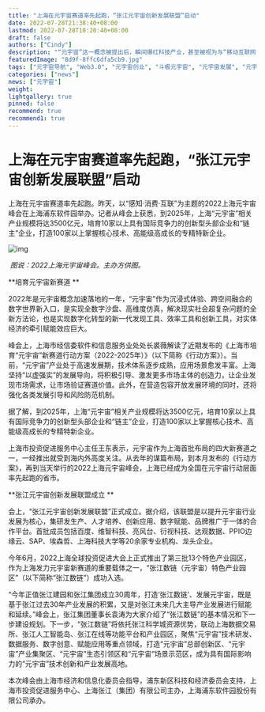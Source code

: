 ```yaml
---
title: "上海在元宇宙赛道率先起跑，“张江元宇宙创新发展联盟”启动"
date: 2022-07-28T21:38:40+08:00
lastmod: 2022-07-28T10:20:40+08:00
draft: false
authors: ["Cindy"]
description: "“元宇宙”这一概念被提出后，瞬间爆红科技产业，甚至被视为与“移动互联网”同等重要的技术概念。美国彭博社预计，到2024年元宇宙市场规模可能到8000亿美元。目前国内信息产业各大公司也纷纷布局元宇宙产业。"
featuredImage: "8d9f-8ffc6dfa5cb9.jpg"
tags: ["元宇宙导航", "Web3.0", "元宇宙创业", "斗极元宇宙", "元宇宙发展", "元宇宙项目"]
categories: ["news"]
news: ["元宇宙"]
weight: 
lightgallery: true
pinned: false
recommend: true
recommend1: true
---
```


# 上海在元宇宙赛道率先起跑，“张江元宇宙创新发展联盟”启动

上海在元宇宙赛道率先起跑。昨天，以“感知·消费·互联”为主题的2022上海元宇宙峰会在上海浦东软件园举办。记者从峰会上获悉，到2025年，上海“元宇宙”相关产业规模将达3500亿元，培育10家以上具有国际竞争力的创新型头部企业和“链主”企业，打造100家以上掌握核心技术、高能级高成长的专精特新企业。

![img](C:\Users\admin\Desktop\每日工作\文章\7-28\20220728-06-qt2525\d68ae22d-85ff-499e-8d9f-8ffc6dfa5cb9.jpg)

​                                               *图说：2022上海元宇宙峰会。主办方供图。*

**培育元宇宙新赛道
**

2022年是元宇宙概念加速落地的一年，“元宇宙”作为沉浸式体验、跨空间融合的数字世界新入口，是实现全数字沙盘、高维度仿真，解决现实社会超复杂问题的全新方法论，也是实现数字化转型的新一代发现工具、效率工具和创新工具，对实体经济的牵引赋能效应巨大。

峰会上，上海市经信委软件和信息服务业处处长裘薇解读了近期发布的《上海市培育“元宇宙”新赛道行动方案（2022-2025年）》（以下简称《行动方案》）。当前，“元宇宙”产业处于高速发展期，技术体系逐步成熟，应用场景愈发丰富。上海坚持“以虚强实”的发展导向，将积极引导、激发更多市场主体的创造力，让企业发现市场需求，让市场验证赛道价值。此外，在营造包容开放发展环境的同时，还将强化各类发展引导和风险防范机制。

据了解，到2025年，上海“元宇宙”相关产业规模将达3500亿元，培育10家以上具有国际竞争力的创新型头部企业和“链主”企业，打造100家以上掌握核心技术、高能级高成长的专精特新企业。

上海市投资促进服务中心主任王东表示，元宇宙作为上海首批布局的四大新赛道之一，一经推出就受到海内外高度关注。从去年的谋篇布局，到本月发布的《行动方案》，再到当天举行的2022上海元宇宙峰会，上海已经成为全国在元宇宙行动层面率先起跑的省市。

**张江元宇宙创新发展联盟成立
**

会上，“张江元宇宙创新发展联盟”正式成立。据介绍，该联盟是以提升元宇宙行业发展为核心，集研发生产、人才培养、创新应用、数字赋能、品牌推广于一体的合作平台。首批成员包括百度、维智科技、亮风台、衍视科技、达观数据、PPIO边缘云、SAP、埃森哲、上海科技大学等20余家专业机构、龙头企业。

今年6月，2022上海全球投资促进大会上正式推出了第三批13个特色产业园区，作为上海发力元宇宙新赛道的重要载体之一，“张江数链（元宇宙）特色产业园区”（以下简称“张江数链”）成功入选。

“今年正值张江建园和张江集团成立30周年，打造‘张江数链’、发展元宇宙，既是基于张江过去30年产业发展的积累，又是对张江未来几大主导产业发展进行赋能和延续。”峰会上，张江集团董事长袁涛为大家介绍了“张江数链”的基本情况和下一步建设规划。下一步，“张江数链”将依托张江科学城资源优势，联动上海数据交易所、张江人工智能岛、张江在线等功能平台和产业园区，聚焦“元宇宙”技术研发、数据服务、数字创意、赋能应用等重点领域，打造“元宇宙”总部创新区、“元宇宙”产业集聚区、“元宇宙”生态引领区和“元宇宙”场景示范区，成为具有国际影响力的“元宇宙”技术创新和产业发展高地。

本次峰会由上海市经济和信息化委员会指导，浦东新区科技和经济委员会支持，上海市投资促进服务中心、上海张江（集团）有限公司主办，上海浦东软件园股份有限公司承办。